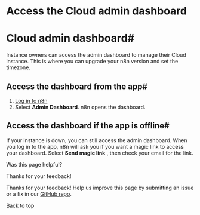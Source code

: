 # Access the Cloud admin dashboard

[ ](https://github.com/n8n-io/n8n-docs/edit/main/docs/manage-cloud/cloud-admin-dashboard.md "Edit this page")

# Cloud admin dashboard#

Instance owners can access the admin dashboard to manage their Cloud instance. This is where you can upgrade your n8n version and set the timezone.

## Access the dashboard from the app#

  1. [Log in to n8n](https://app.n8n.cloud/magic-link)
  2. Select **Admin Dashboard**. n8n opens the dashboard.



## Access the dashboard if the app is offline#

If your instance is down, you can still access the admin dashboard. When you log in to the app, n8n will ask you if you want a magic link to access your dashboard. Select **Send magic link** , then check your email for the link.

Was this page helpful? 

Thanks for your feedback! 

Thanks for your feedback! Help us improve this page by submitting an issue or a fix in our [GitHub repo](https://github.com/n8n-io/n8n-docs). 

Back to top 
